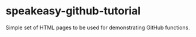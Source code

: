 # speakeasy-github-tutorial

Simple set of HTML pages to be used for demonstrating GitHub functions.